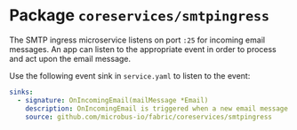 # Package `coreservices/smtpingress`

The SMTP ingress microservice listens on port `:25` for incoming email messages. An app can listen to the appropriate event in order to process and act upon the email message.

Use the following event sink in `service.yaml` to listen to the event:

```yaml
sinks:
  - signature: OnIncomingEmail(mailMessage *Email)
    description: OnIncomingEmail is triggered when a new email message is received.
    source: github.com/microbus-io/fabric/coreservices/smtpingress
```
